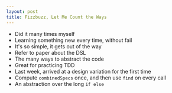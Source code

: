 ```yaml
---
layout: post
title: Fizzbuzz, Let Me Count the Ways
---
```


-   Did it many times myself
-   Learning something new every time, without fail
-   It's so simple, it gets out of the way
-   Refer to paper about the DSL
-   The many ways to abstract the code
-   Great for practicing TDD
-   Last week, arrived at a design variation for the first time
-   Compute `combinedSpecs` once, and then use `find` on every call
-   An abstraction over the long `if else`

